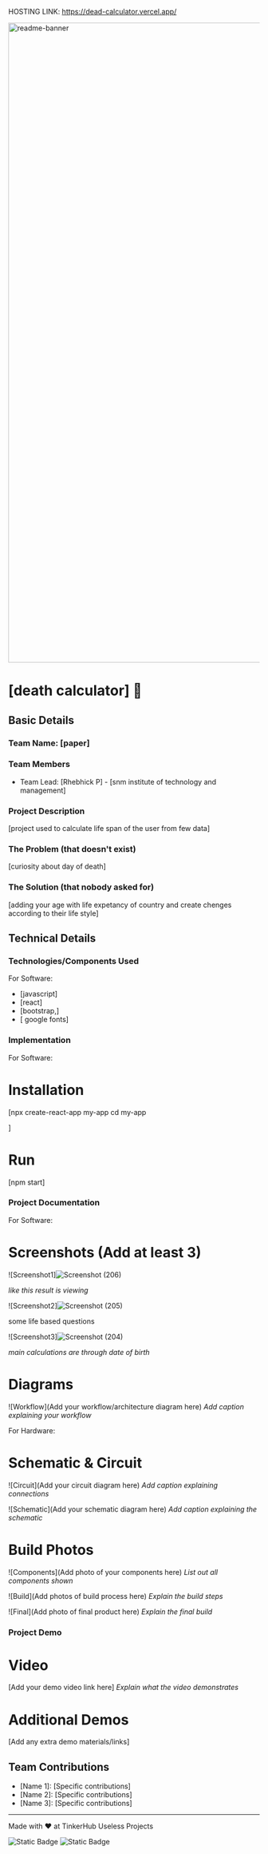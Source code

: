 

HOSTING LINK: https://dead-calculator.vercel.app/


<img width="1280" alt="readme-banner" src="https://github.com/user-attachments/assets/35332e92-44cb-425b-9dff-27bcf1023c6c">

# [death calculator] 🎯


## Basic Details
### Team Name: [paper]


### Team Members
- Team Lead: [Rhebhick P] - [snm institute of technology and management]


### Project Description
[project used to calculate life span of the user from few data]

### The Problem (that doesn't exist)
[curiosity about day of death]

### The Solution (that nobody asked for)
[adding your age with life expetancy of country and create chenges according to their life style]

## Technical Details
### Technologies/Components Used
For Software:
- [javascript]
- [react]
- [bootstrap,]
- [ google fonts]


### Implementation
For Software:
# Installation
[npx create-react-app my-app
cd my-app

]

# Run
[npm start]

### Project Documentation
For Software:

# Screenshots (Add at least 3)
![Screenshot1]![Screenshot (206)](https://github.com/user-attachments/assets/d87c217e-ae29-4427-b2b6-b67bea6c266a)

*like this result is viewing*

![Screenshot2]![Screenshot (205)](https://github.com/user-attachments/assets/56ba8f1a-92ef-45ed-8be8-d161a0b94dcf)

some life based questions

![Screenshot3]![Screenshot (204)](https://github.com/user-attachments/assets/8ffbf2c9-9e30-4ec7-9a99-9c98040fced0)

*main calculations are through date of birth*

# Diagrams
![Workflow](Add your workflow/architecture diagram here)
*Add caption explaining your workflow*

For Hardware:

# Schematic & Circuit
![Circuit](Add your circuit diagram here)
*Add caption explaining connections*

![Schematic](Add your schematic diagram here)
*Add caption explaining the schematic*

# Build Photos
![Components](Add photo of your components here)
*List out all components shown*

![Build](Add photos of build process here)
*Explain the build steps*

![Final](Add photo of final product here)
*Explain the final build*

### Project Demo
# Video
[Add your demo video link here]
*Explain what the video demonstrates*

# Additional Demos
[Add any extra demo materials/links]

## Team Contributions
- [Name 1]: [Specific contributions]
- [Name 2]: [Specific contributions]
- [Name 3]: [Specific contributions]

---
Made with ❤️ at TinkerHub Useless Projects 

![Static Badge](https://img.shields.io/badge/TinkerHub-24?color=%23000000&link=https%3A%2F%2Fwww.tinkerhub.org%2F)
![Static Badge](https://img.shields.io/badge/UselessProject--24-24?link=https%3A%2F%2Fwww.tinkerhub.org%2Fevents%2FQ2Q1TQKX6Q%2FUseless%2520Projects)
